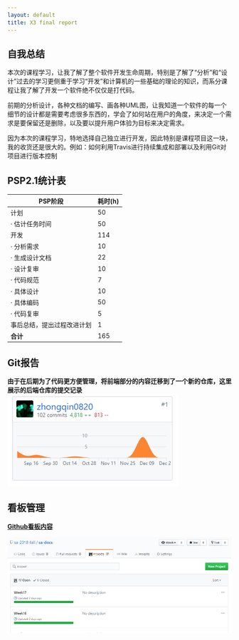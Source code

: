 ```yaml
---
layout: default
title: X3 final report
---
```


## 自我总结
本次的课程学习，让我了解了整个软件开发生命周期，特别是了解了“分析”和“设计”过去的学习更侧重于学习“开发”和计算机的一些基础的理论的知识，而系分课程让我了解了开发一个软件绝不仅仅是打代码。

前期的分析设计，各种文档的编写、画各种UML图，让我知道一个软件的每一个细节的设计都是需要考虑很多东西的，学会了如何站在用户的角度，来决定一个需求是要保留还是删除，以及要以提升用户体验为目标来决定需求。

因为本次的课程学习，特地选择自己独立进行开发，因此特别是课程项目这一块，我的收货还是很大的。例如：如何利用Travis进行持续集成和部署以及利用Git对项目进行版本控制

## PSP2.1统计表
| PSP阶段                    | 耗时(h) |
| -------------------------- | ------- |
| 计划                       | 50       |
| ·  估计任务时间            | 50       |
| 开发                       | 114     |
| ·  分析需求                | 10      |
| ·  生成设计文档            | 22      |
| ·  设计复审                | 10       |
| ·  代码规范                | 7       |
| ·  具体设计                | 10       |
| ·  具体编码                | 50      |
| ·  代码复审                | 5       |
| 事后总结，提出过程改进计划 | 1       |
| **合计**                   | 165     |

## Git报告
**由于在后期为了代码更方便管理，将前端部分的内容迁移到了一个新的仓库，这里展示的后端仓库的提交记录**
![后端提交记录](assets/github-commits.png)

## 看板管理
**[Github看板内容](https://github.com/sa-2018-fall/sa-docs/projects)**

![Github看板内容](assets/github-projects.png)
